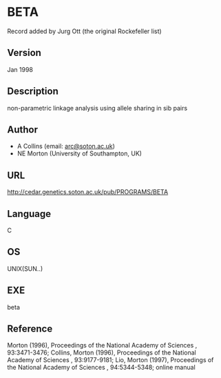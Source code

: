 # BETA
Record added by Jurg Ott (the original Rockefeller list)

## Version
Jan 1998

## Description
non-parametric linkage analysis using allele sharing in sib pairs

## Author
* A Collins (email: arc@soton.ac.uk)
* NE Morton (University of Southampton, UK)

## URL
http://cedar.genetics.soton.ac.uk/pub/PROGRAMS/BETA

## Language
C

## OS
UNIX(SUN..)

## EXE
beta

## Reference
Morton (1996), Proceedings of the National Academy of Sciences , 93:3471-3476; Collins, Morton (1996), Proceedings of the National Academy of Sciences , 93:9177-9181; Lio, Morton (1997), Proceedings of the National Academy of Sciences , 94:5344-5348; online manual
